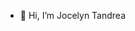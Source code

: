- 👋 Hi, I’m Jocelyn Tandrea

<!---
jt1400/jt1400 is a ✨ special ✨ repository because its `README.md` (this file) appears on your GitHub profile.
You can click the Preview link to take a look at your changes.
--->
